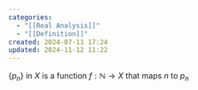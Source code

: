 ```yaml
---
categories:
  - "[[Real Analysis]]"
  - "[[Definition]]"
created: 2024-07-11 17:24
updated: 2024-11-12 11:22
---
```

$\{p_n\}$ in $X$ is a function $f:\mathbb{N}\rightarrow X$ that maps $n$ to $p_n$ 
